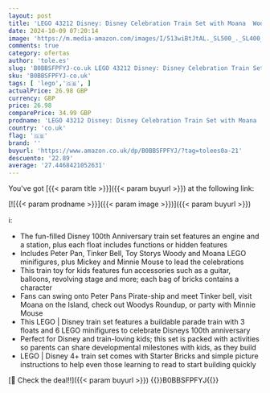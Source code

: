 ```yaml
---
layout: post
title: 'LEGO 43212 Disney: Disney Celebration Train Set with Moana  Woody  Peter Pan and Tinker Bell Parade Floats plus Mickey and Minnie Mouse  Toy for Kids Aged 4 Plus  Disney s 100th Anniversary Series'
date: 2024-10-09 07:20:14
image: 'https://m.media-amazon.com/images/I/513wiBtJtAL._SL500_._SL400_.jpg'
comments: true
category: ofertas
author: 'tole.es'
slug: 'B0BBSFPFYJ-co.uk LEGO 43212 Disney: Disney Celebration Train Set with...'
sku: 'B0BBSFPFYJ-co.uk'
tags: [ 'lego','🇬🇧', ]
actualPrice: 26.98 GBP
currency: GBP
price: 26.98
comparePrice: 34.99 GBP
prodname: 'LEGO 43212 Disney: Disney Celebration Train Set with Moana  Woody  Peter Pan and Tinker Bell Parade Floats plus Mickey and Minnie Mouse  Toy for Kids Aged 4 Plus  Disney s 100th Anniversary Series'
country: 'co.uk'
flag: '🇬🇧'
brand: ''
buyurl: 'https://www.amazon.co.uk/dp/B0BBSFPFYJ/?tag=tolees0a-21'
descuento: '22.89'
average: '27.4468421052631'
---
```


You've got [{{< param title >}}]({{< param buyurl >}}) at the following link:

[![{{< param prodname >}}]({{< param image >}})]({{< param buyurl >}})

ℹ️:

- The fun-filled Disney 100th Anniversary train set features an engine and a station, plus each float includes functions or hidden features
- Includes Peter Pan, Tinker Bell, Toy Storys Woody and Moana LEGO minifigures, plus Mickey and Minnie Mouse to lead the celebrations
- This train toy for kids features fun accessories such as a guitar, balloons, revolving stage and more; each bag of bricks contains a character
- Fans can swing onto Peter Pans Pirate-ship and meet Tinker bell, visit Moana on the Island, check out Woodys Roundup, or party with Minnie Mouse
- This LEGO | Disney train set features a buildable parade train with 3 floats and 6 LEGO minifigures to celebrate Disneys 100th anniversary
- Perfect for Disney and train-loving kids; this set is packed with activities so parents can share developmental milestones with kids, as they build
- LEGO | Disney 4+ train set comes with Starter Bricks and simple picture instructions to help even those learning to read to start building quickly

[🛒 Check the deal!!]({{< param buyurl >}})
{{<world>}}B0BBSFPFYJ{{</world>}}
